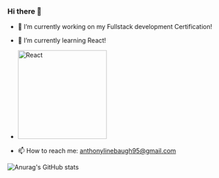 ### Hi there 👋

- 🔭 I’m currently working on my Fullstack development Certification!

- 🌱 I’m currently learning React! 
- <img src="https://www.pngfind.com/pngs/m/638-6386507_10-years-of-experience-react-native-logo-svg.png" alt="React" width="200"/>

- 📫 How to reach me: anthonylinebaugh95@gmail.com
<!--
**ajlineb/ajlineb** is a ✨ _special_ ✨ repository because its `README.md` (this file) appears on your GitHub profile.

Here are some ideas to get you started:

- 🔭 I’m currently working on ...
- 🌱 I’m currently learning ...
- 👯 I’m looking to collaborate on ...
- 🤔 I’m looking for help with ...
- 💬 Ask me about ...
- 📫 How to reach me: ...
- 😄 Pronouns: ...
- ⚡ Fun fact: ...
-->
![Anurag's GitHub stats](https://github-readme-stats.vercel.app/api?username=ajlineb&theme=midnight-purple&show_icons=true)
